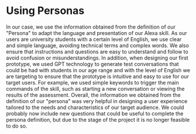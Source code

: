# Using Personas
In our case, we use the information obtained from the definition of our "Persona" to adapt the language and presentation of our Alexa skill. As our users are university students with a certain level of English, we use clear and simple language, avoiding technical terms and complex words. We also ensure that instructions and questions are easy to understand and follow to avoid confusion or misunderstandings.
In addition, when designing our first prototype, we used GPT technology to generate test conversations that could be had with students in our age range and with the level of English we are targeting to ensure that the prototype is intuitive and easy to use for our target users. For example, we used simple keywords to trigger the main commands of the skill, such as starting a new conversation or viewing the results of the assessment.
Overall, the information we obtained from the definition of our "persona" was very helpful in designing a user experience tailored to the needs and characteristics of our target audience. We could probably now include new questions that could be useful to complete the persona definition, but due to the stage of the project it is no longer feasible to do so.